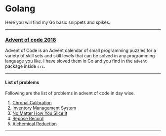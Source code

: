 # Golang
 Here you will find my Go basic snippets and spikes.
 
---
### [Advent of code 2018](https://adventofcode.com/)
Advent of Code is an Advent calendar of small programming puzzles for a variety of skill sets and skill levels that can be solved in any programming language you like. I have sloved them in Go and you find in the `advent` package inside `src`.

---
#### List of problems 
Following are the list of problems in advent of code in day wise.
1. [Chronal Calibration](https://github.com/ImShakthi/golang/blob/master/src/advent/day_one.go)
2. [Inventory Management System](https://github.com/ImShakthi/golang/blob/master/src/advent/day_two.go)
3. [No Matter How You Slice It](https://github.com/ImShakthi/golang/blob/master/src/advent/day_three.go)
4. [Repose Record](https://github.com/ImShakthi/golang/blob/master/src/advent/day_four.go)
5. [Alchemical Reduction](https://github.com/ImShakthi/golang/blob/master/src/advent/day_five.go)

---

